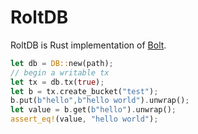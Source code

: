 # RoltDB
RoltDB is Rust implementation of [Bolt](https://github.com/boltdb/bolt).

```rust
let db = DB::new(path);
// begin a writable tx
let tx = db.tx(true);
let b = tx.create_bucket("test");
b.put(b"hello",b"hello world").unwrap();
let value = b.get(b"hello").unwrap();
assert_eq!(value, "hello world");
```

